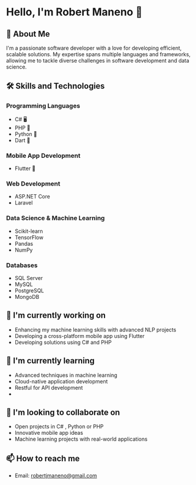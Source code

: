 # Hello, I'm Robert Maneno 👋

## 🚀 About Me
I'm a passionate software developer with a love for developing efficient, scalable solutions. My expertise spans multiple languages and frameworks, allowing me to tackle diverse challenges in software development and data science.

## 🛠 Skills and Technologies

### Programming Languages
- C# 🖥️
- PHP 🐘
- Python 🐍
- Dart 🎯

### Mobile App Development
- Flutter 📱

### Web Development
- ASP.NET Core
- Laravel

### Data Science & Machine Learning
- Scikit-learn
- TensorFlow
- Pandas
- NumPy

### Databases
- SQL Server
- MySQL
- PostgreSQL
- MongoDB

## 🔭 I'm currently working on
- Enhancing my machine learning skills with advanced NLP projects
- Developing a cross-platform mobile app using Flutter
- Developing solutions using C# and PHP

## 🌱 I'm currently learning
- Advanced techniques in machine learning
- Cloud-native application development
- Restful for API development
- 

## 👯 I'm looking to collaborate on
- Open projects in C# , Python or PHP
- Innovative mobile app ideas
- Machine learning projects with real-world applications

## 📫 How to reach me
- Email: robertjmaneno@gmail.com

